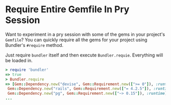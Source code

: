 # Require Entire Gemfile In Pry Session

Want to experiment in a pry session with some of the gems in your project's
`Gemfile`? You can quickly require all the gems for your project using
Bundler's `#require` method.

Just require `bundler` itself and then execute `Bundler.requie`. Everything
will be loaded in.

```ruby
> require 'bundler'
=> true
> Bundler.require
=> [Gem::Dependency.new("devise", Gem::Requirement.new([">= 0"]), :runtime),
 Gem::Dependency.new("rails", Gem::Requirement.new(["= 4.2.5"]), :runtime),
 Gem::Dependency.new("pg", Gem::Requirement.new(["~> 0.15"]), :runtime),
...
```
